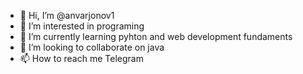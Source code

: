 - 👋 Hi, I’m @anvarjonov1
- 👀 I’m interested in programing
- 🌱 I’m currently learning pyhton and web development fundaments
- 💞️ I’m looking to collaborate on java
- 📫 How to reach me Telegram

<!---
anvarjonov1/anvarjonov1 is a ✨ special ✨ repository because its `README.md` (this file) appears on your GitHub profile.
You can click the Preview link to take a look at your changes.
--->
